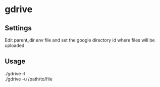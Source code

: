 # gdrive

## Settings
Edit parent_dir.env file and set the google directory id where files will be uploaded
## Usage
./gdrive -l  
./gdrive -u /path/to/file  
